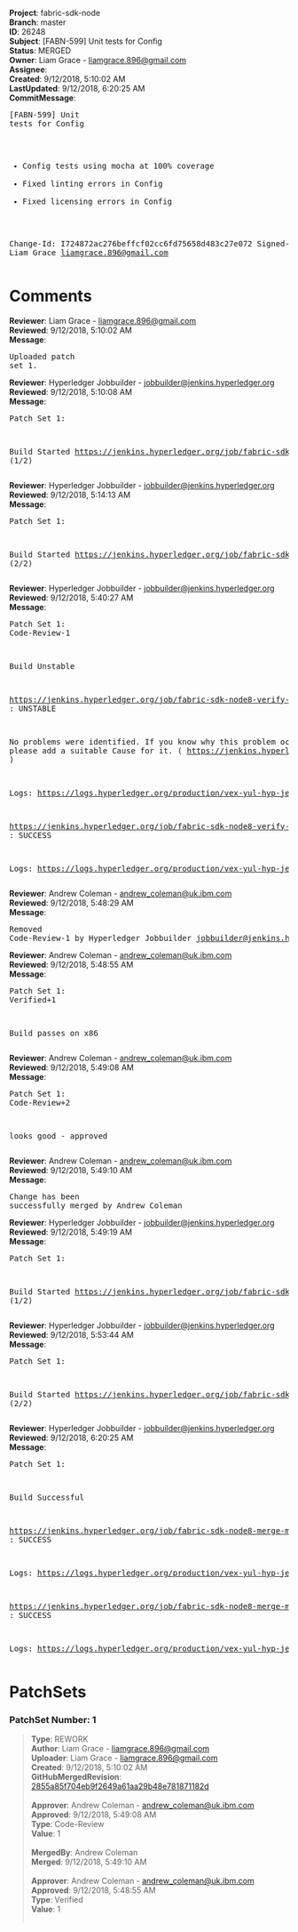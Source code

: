 <strong>Project</strong>: fabric-sdk-node<br><strong>Branch</strong>: master<br><strong>ID</strong>: 26248<br><strong>Subject</strong>: [FABN-599] Unit tests for Config<br><strong>Status</strong>: MERGED<br><strong>Owner</strong>: Liam Grace - liamgrace.896@gmail.com<br><strong>Assignee</strong>:<br><strong>Created</strong>: 9/12/2018, 5:10:02 AM<br><strong>LastUpdated</strong>: 9/12/2018, 6:20:25 AM<br><strong>CommitMessage</strong>:<br><pre>[FABN-599] Unit tests for Config

- Config tests using mocha at 100% coverage
- Fixed linting errors in Config
- Fixed licensing errors in Config

Change-Id: I724872ac276beffcf02cc6fd75658d483c27e072
Signed-off-by: Liam Grace <liamgrace.896@gmail.com>
</pre><h1>Comments</h1><strong>Reviewer</strong>: Liam Grace - liamgrace.896@gmail.com<br><strong>Reviewed</strong>: 9/12/2018, 5:10:02 AM<br><strong>Message</strong>: <pre>Uploaded patch set 1.</pre><strong>Reviewer</strong>: Hyperledger Jobbuilder - jobbuilder@jenkins.hyperledger.org<br><strong>Reviewed</strong>: 9/12/2018, 5:10:08 AM<br><strong>Message</strong>: <pre>Patch Set 1:

Build Started https://jenkins.hyperledger.org/job/fabric-sdk-node8-verify-master-s390x/438/ (1/2)</pre><strong>Reviewer</strong>: Hyperledger Jobbuilder - jobbuilder@jenkins.hyperledger.org<br><strong>Reviewed</strong>: 9/12/2018, 5:14:13 AM<br><strong>Message</strong>: <pre>Patch Set 1:

Build Started https://jenkins.hyperledger.org/job/fabric-sdk-node8-verify-master-x86_64/452/ (2/2)</pre><strong>Reviewer</strong>: Hyperledger Jobbuilder - jobbuilder@jenkins.hyperledger.org<br><strong>Reviewed</strong>: 9/12/2018, 5:40:27 AM<br><strong>Message</strong>: <pre>Patch Set 1: Code-Review-1

Build Unstable 

https://jenkins.hyperledger.org/job/fabric-sdk-node8-verify-master-s390x/438/ : UNSTABLE

No problems were identified. If you know why this problem occurred, please add a suitable Cause for it. ( https://jenkins.hyperledger.org/job/fabric-sdk-node8-verify-master-s390x/438/ )

Logs: https://logs.hyperledger.org/production/vex-yul-hyp-jenkins-3/fabric-sdk-node8-verify-master-s390x/438

https://jenkins.hyperledger.org/job/fabric-sdk-node8-verify-master-x86_64/452/ : SUCCESS

Logs: https://logs.hyperledger.org/production/vex-yul-hyp-jenkins-3/fabric-sdk-node8-verify-master-x86_64/452</pre><strong>Reviewer</strong>: Andrew Coleman - andrew_coleman@uk.ibm.com<br><strong>Reviewed</strong>: 9/12/2018, 5:48:29 AM<br><strong>Message</strong>: <pre>Removed Code-Review-1 by Hyperledger Jobbuilder <jobbuilder@jenkins.hyperledger.org>
</pre><strong>Reviewer</strong>: Andrew Coleman - andrew_coleman@uk.ibm.com<br><strong>Reviewed</strong>: 9/12/2018, 5:48:55 AM<br><strong>Message</strong>: <pre>Patch Set 1: Verified+1

Build passes on x86</pre><strong>Reviewer</strong>: Andrew Coleman - andrew_coleman@uk.ibm.com<br><strong>Reviewed</strong>: 9/12/2018, 5:49:08 AM<br><strong>Message</strong>: <pre>Patch Set 1: Code-Review+2

looks good - approved</pre><strong>Reviewer</strong>: Andrew Coleman - andrew_coleman@uk.ibm.com<br><strong>Reviewed</strong>: 9/12/2018, 5:49:10 AM<br><strong>Message</strong>: <pre>Change has been successfully merged by Andrew Coleman</pre><strong>Reviewer</strong>: Hyperledger Jobbuilder - jobbuilder@jenkins.hyperledger.org<br><strong>Reviewed</strong>: 9/12/2018, 5:49:19 AM<br><strong>Message</strong>: <pre>Patch Set 1:

Build Started https://jenkins.hyperledger.org/job/fabric-sdk-node8-merge-master-s390x/126/ (1/2)</pre><strong>Reviewer</strong>: Hyperledger Jobbuilder - jobbuilder@jenkins.hyperledger.org<br><strong>Reviewed</strong>: 9/12/2018, 5:53:44 AM<br><strong>Message</strong>: <pre>Patch Set 1:

Build Started https://jenkins.hyperledger.org/job/fabric-sdk-node8-merge-master-x86_64/126/ (2/2)</pre><strong>Reviewer</strong>: Hyperledger Jobbuilder - jobbuilder@jenkins.hyperledger.org<br><strong>Reviewed</strong>: 9/12/2018, 6:20:25 AM<br><strong>Message</strong>: <pre>Patch Set 1:

Build Successful 

https://jenkins.hyperledger.org/job/fabric-sdk-node8-merge-master-x86_64/126/ : SUCCESS

Logs: https://logs.hyperledger.org/production/vex-yul-hyp-jenkins-3/fabric-sdk-node8-merge-master-x86_64/126

https://jenkins.hyperledger.org/job/fabric-sdk-node8-merge-master-s390x/126/ : SUCCESS

Logs: https://logs.hyperledger.org/production/vex-yul-hyp-jenkins-3/fabric-sdk-node8-merge-master-s390x/126</pre><h1>PatchSets</h1><h3>PatchSet Number: 1</h3><blockquote><strong>Type</strong>: REWORK<br><strong>Author</strong>: Liam Grace - liamgrace.896@gmail.com<br><strong>Uploader</strong>: Liam Grace - liamgrace.896@gmail.com<br><strong>Created</strong>: 9/12/2018, 5:10:02 AM<br><strong>GitHubMergedRevision</strong>: [2855a85f704eb9f2649a61aa29b48e781871182d](https://github.com/hyperledger/fabric-sdk-node/commit/2855a85f704eb9f2649a61aa29b48e781871182d)<br><br><strong>Approver</strong>: Andrew Coleman - andrew_coleman@uk.ibm.com<br><strong>Approved</strong>: 9/12/2018, 5:49:08 AM<br><strong>Type</strong>: Code-Review<br><strong>Value</strong>: 1<br><br><strong>MergedBy</strong>: Andrew Coleman<br><strong>Merged</strong>: 9/12/2018, 5:49:10 AM<br><br><strong>Approver</strong>: Andrew Coleman - andrew_coleman@uk.ibm.com<br><strong>Approved</strong>: 9/12/2018, 5:48:55 AM<br><strong>Type</strong>: Verified<br><strong>Value</strong>: 1<br><br></blockquote>
